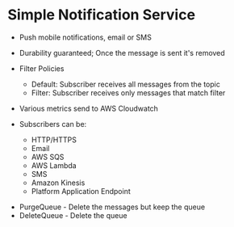 # Simple Notification Service

* Push mobile notifications, email or SMS
* Durability guaranteed; Once the message is sent it's removed

* Filter Policies
    - Default: Subscriber receives all messages from the topic
    - Filter: Subscriber receives only messages that match filter

* Various metrics send to AWS Cloudwatch
* Subscribers can be:
    - HTTP/HTTPS
    - Email
    - AWS SQS
    - AWS Lambda
    - SMS
    - Amazon Kinesis
    - Platform Application Endpoint

- PurgeQueue - Delete the messages but keep the queue
- DeleteQueue - Delete the queue
